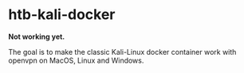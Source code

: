 # htb-kali-docker
**Not working yet.**

The goal is to make the classic Kali-Linux docker container work with openvpn on MacOS, Linux and Windows.
